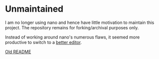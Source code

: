 Unmaintained
============

I am no longer using nano and hence have little motivation to maintain
this project. The repository remains for forking/archival purposes only.

Instead of working around nano's numerous flaws, it seemed more
productive to switch to a [better editor].

[Old README](https://github.com/craigbarnes/nanorc/blob/master/README.old.md)

[better editor]: https://github.com/tihirvon/dex "dex"
